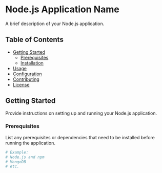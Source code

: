 # Node.js Application Name

A brief description of your Node.js application.

## Table of Contents

- [Getting Started](#getting-started)
  - [Prerequisites](#prerequisites)
  - [Installation](#installation)
- [Usage](#usage)
- [Configuration](#configuration)
- [Contributing](#contributing)
- [License](#license)

## Getting Started

Provide instructions on setting up and running your Node.js application.

### Prerequisites

List any prerequisites or dependencies that need to be installed before running the application.

```bash
# Example:
# Node.js and npm
# MongoDB
# etc.
